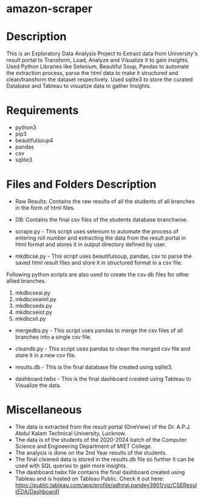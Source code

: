 # amazon-scraper

# Description

This is an Exploratory Data Analysis Project to Extract data from University's result portal to Transform, Load, Analyze and Visualize it to gain insights.
Used Python Libraries like Selenium, Beautiful Soup, Pandas to automate the extraction process, parse the html data to make it structured and clean/transform the dataset respectively.
Used sqlite3 to store the curated Database and Tableau to visualize data to gather Insights.


# Requirements

- python3
- pip3
- beautifulsoup4
- pandas
- csv
- sqlite3

# Files and Folders Description

- Raw Results: Contains the raw results of all the students of all branches in the form of html files.

- DB: Contains the final csv files of the students database branchwise.

- scrape.py - This script uses selenium to automate the process of entering roll number and extracting the data from the result portal in html format and stores it in output directory defined by user.
- mkdbcse.py - This script uses beautifulsoup, pandas, csv to parse the saved html result files and store it in structured format in a csv file.

Following python scripts are also used to create the csv db files for other allied branches.

1. mkdbcseai.py
2. mkdbcseaiml.py
3. mkdbcseds.py
4. mkdbcseiot.py
5. mkdbcsit.py

- mergedbs.py - This script uses pandas to merge the csv files of all branches into a single csv file.

- cleandb.py - This script uses pandas to clean the merged csv file and store it in a new csv file.

- results.db - This is the final database file created using sqlite3.

- dashboard.twbx - This is the final dashboard created using Tableau to Visualize the data.

# Miscellaneous

- The data is extracted from the result portal (OneView) of the Dr. A.P.J. Abdul Kalam Technical University, Lucknow.
- The data is of the students of the 2020-2024 batch of the Computer Science and Engineering Department of MIET College.
- The analysis is done on the 2nd Year results of the students.
- The final cleaned data is stored in the results.db file so further it can be used with SQL queries to gain more insights.
- The dashboard.twbx file contains the final dashboard created using Tableau and is hosted on Tableau Public.
Check it out here: https://public.tableau.com/app/profile/adhiraj.pandey3901/viz/CSEResultEDA/Dashboard1




   

